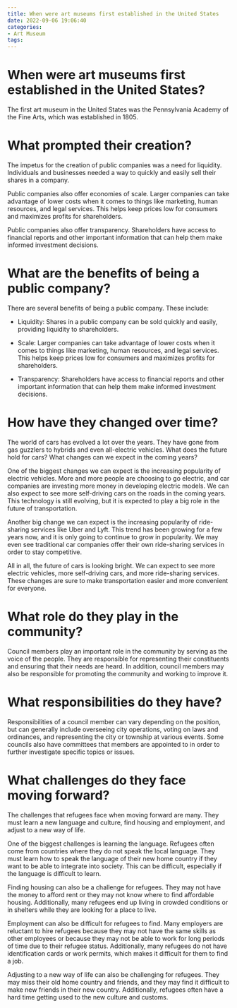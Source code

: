 ```yaml
---
title: When were art museums first established in the United States
date: 2022-09-06 19:06:40
categories:
- Art Museum
tags:
---
```



#  When were art museums first established in the United States?

The first art museum in the United States was the Pennsylvania Academy of the Fine Arts, which was established in 1805.

#  What prompted their creation?

The impetus for the creation of public companies was a need for liquidity. Individuals and businesses needed a way to quickly and easily sell their shares in a company.

Public companies also offer economies of scale. Larger companies can take advantage of lower costs when it comes to things like marketing, human resources, and legal services. This helps keep prices low for consumers and maximizes profits for shareholders.

Public companies also offer transparency. Shareholders have access to financial reports and other important information that can help them make informed investment decisions.

# What are the benefits of being a public company?

There are several benefits of being a public company. These include:

- Liquidity: Shares in a public company can be sold quickly and easily, providing liquidity to shareholders.

- Scale: Larger companies can take advantage of lower costs when it comes to things like marketing, human resources, and legal services. This helps keep prices low for consumers and maximizes profits for shareholders.

- Transparency: Shareholders have access to financial reports and other important information that can help them make informed investment decisions.

#  How have they changed over time?

The world of cars has evolved a lot over the years. They have gone from gas guzzlers to hybrids and even all-electric vehicles. What does the future hold for cars? What changes can we expect in the coming years?

One of the biggest changes we can expect is the increasing popularity of electric vehicles. More and more people are choosing to go electric, and car companies are investing more money in developing electric models. We can also expect to see more self-driving cars on the roads in the coming years. This technology is still evolving, but it is expected to play a big role in the future of transportation.

Another big change we can expect is the increasing popularity of ride-sharing services like Uber and Lyft. This trend has been growing for a few years now, and it is only going to continue to grow in popularity. We may even see traditional car companies offer their own ride-sharing services in order to stay competitive.

All in all, the future of cars is looking bright. We can expect to see more electric vehicles, more self-driving cars, and more ride-sharing services. These changes are sure to make transportation easier and more convenient for everyone.

#  What role do they play in the community?

Council members play an important role in the community by serving as the voice of the people. They are responsible for representing their constituents and ensuring that their needs are heard. In addition, council members may also be responsible for promoting the community and working to improve it.

# What responsibilities do they have?

Responsibilities of a council member can vary depending on the position, but can generally include overseeing city operations, voting on laws and ordinances, and representing the city or township at various events. Some councils also have committees that members are appointed to in order to further investigate specific topics or issues.

#  What challenges do they face moving forward?

The challenges that refugees face when moving forward are many. They must learn a new language and culture, find housing and employment, and adjust to a new way of life.

One of the biggest challenges is learning the language. Refugees often come from countries where they do not speak the local language. They must learn how to speak the language of their new home country if they want to be able to integrate into society. This can be difficult, especially if the language is difficult to learn.

Finding housing can also be a challenge for refugees. They may not have the money to afford rent or they may not know where to find affordable housing. Additionally, many refugees end up living in crowded conditions or in shelters while they are looking for a place to live.

Employment can also be difficult for refugees to find. Many employers are reluctant to hire refugees because they may not have the same skills as other employees or because they may not be able to work for long periods of time due to their refugee status. Additionally, many refugees do not have identification cards or work permits, which makes it difficult for them to find a job.

Adjusting to a new way of life can also be challenging for refugees. They may miss their old home country and friends, and they may find it difficult to make new friends in their new country. Additionally, refugees often have a hard time getting used to the new culture and customs.